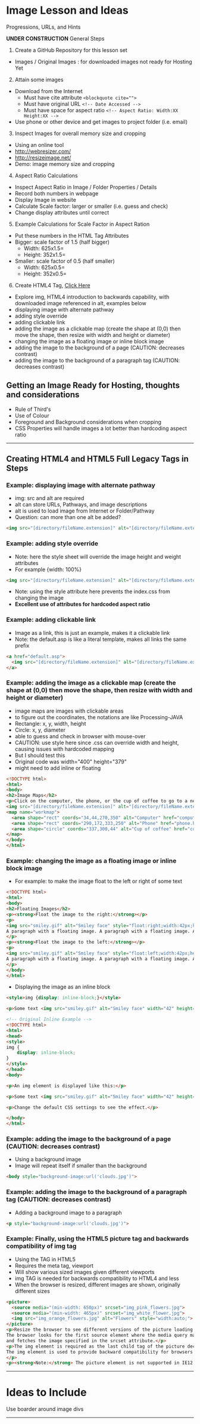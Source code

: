 # Image Lesson and Ideas
Progressions, URLs, and Hints

**UNDER CONSTRUCTION**
General Steps
1. Create a GitHub Repository for this lesson set
  - Images / Original Images : for downloaded images not ready for Hosting Yet
2. Attain some images
  - Download from the Internet
    - Must have cite attribute `<blockquote cite="">`
    - Must have original URL `<!-- Date Accessed -->`
    - Must have space for aspect ratio `<!-- Aspect Ratio: Width:XX Height:XX -->`
  - Use phone or other device and get images to project folder (i.e. email)
3. Inspect Images for overall memory size and cropping
  - Using an online tool
  - http://webresizer.com/
  - http://resizeimage.net/
  - Demo: image memory size and cropping
4. Aspect Ratio Calculations
  - Inspect Aspect Ratio in Image / Folder Properties / Details
  - Record both numbers in webpage
  - Display Image in website
  - Calculate Scale factor: larger or smaller (i.e. guess and check)
  - Change display attributes until correct
5. Example Calculations for Scale Factor in Aspect Ration
  - Put these numbers in the HTML Tag Attributes
  - Bigger: scale factor of 1.5 (half bigger)
    - Width: 625x1.5=
    - Height: 352x1.5=
  - Smaller: scale factor of 0.5 (half smaller)
    - Width: 625x0.5=
    - Height: 352x0.5=
6. Create HTML4 Tag, <a href="">Click Here</a>
  - Explore img, HTML4 introduction to backwards capability, with downloaded image referenced in alt, examples below
  - displaying image with alternate pathway
  - adding style override
  - adding clickable link
  - adding the image as a clickable map (create the shape at (0,0) then move the shape, then resize with width and height or diameter)
  - changing the image as a floating image or inline block image
  - adding the image to the background of a page (CAUTION: decreases contrast)
  - adding the image to the background of a paragraph tag (CAUTION: decreases contrast)

## Getting an Image Ready for Hosting, thoughts and considerations
- Rule of Third's
- Use of Colour
- Foreground and Background considerations when cropping
- CSS Properties will handle images a lot better than hardcoding aspect ratio

---

## Creating HTML4 and HTML5 Full Legacy Tags in Steps

### Example: displaying image with alternate pathway
- img: src and alt are required
- alt can store URLs, Pathways, and image descriptions
- alt is used to load image from Internet or Folder/Pathway
- Question: can more than one alt be added?

```HTML
<img src="[directory/fileName.extension]" alt="[directory/fileName.extension] | [Image Description]" title="[HoverOver Display]]" height="[Number in Pixels, i.e. 100]" width="100"/>
```

### Example: adding style override
- Note: here the style sheet will override the image height and weight attributes
- For example {width: 100%}

```HTML
<img src="[directory/fileName.extension]" alt="[directory/fileName.extension] | [Image Description]" title="My Profile" style="height:100px;width:100px"/>
```
- Note: using the style attribute here prevents the index.css from changing the image
- **Excellent use of attributes for hardcoded aspect ratio**

### Example: adding clickable link
- Image as a link, this is just an example, makes it a clickable link
- Note: the default.asp is like a literal template, makes all links the same prefix

```HTML
<a href="default.asp">
  <img src="[directory/fileName.extension]" alt="[directory/fileName.extension] | [Image Description]" title="My Profile" style="height:100px;width:100px">
</a>
```

### Example: adding the image as a clickable map (create the shape at (0,0) then move the shape, then resize with width and height or diameter)
- image maps are images with clickable areas
- to figure out the coordinates, the notations are like Processing-JAVA
- Rectangle: x, y, width, height
- Circle: x, y, diameter
- able to guess and check in browser with mouse-over
- CAUTION: use style here since .css can override width and height, causing issues with hardcoded mapping
- But I should test this
- Original code was width="400" height="379"
- might need to add inline or floating

```HTML
<!DOCTYPE html>
<html>
<body>
<h2>Image Maps</h2>
<p>Click on the computer, the phone, or the cup of coffee to go to a new page and read more about the topic:</p>
<img src="[directory/fileName.extension]" alt="[directory/fileName.extension] | [Image Description]" title="My Profile" usemap="#workmap" style="height:400px;width:379px">
<map name="workmap">
  <area shape="rect" coords="34,44,270,350" alt="Computer" href="computer.htm">
  <area shape="rect" coords="290,172,333,250" alt="Phone" href="phone.htm">
  <area shape="circle" coords="337,300,44" alt="Cup of coffee" href="coffee.htm">
</map>
</body>
</html>
```

### Example: changing the image as a floating image or inline block image
- For example: to make the image float to the left or right of some text

```HTML
<!DOCTYPE html>
<html>
<body>
<h2>Floating Images</h2>
<p><strong>Float the image to the right:</strong></p>
<p>
<img src="smiley.gif" alt="Smiley face" style="float:right;width:42px;height:42px;">
A paragraph with a floating image. A paragraph with a floating image. A paragraph with a floating image.
</p>
<p><strong>Float the image to the left:</strong></p>
<p>
<img src="smiley.gif" alt="Smiley face" style="float:left;width:42px;height:42px;">
A paragraph with a floating image. A paragraph with a floating image. A paragraph with a floating image.  
</p>
</body>
</html>
```

- Displaying the image as an inline block

```HTML
<style>img {display: inline-block;}</style>

<p>Some text <img src="smiley.gif" alt="Smiley face" width="42" height="42"> some text.</p>
```

```HTML
<!-- Original Inline Example -->
<!DOCTYPE html>
<html>
<head>
<style>
img {
    display: inline-block;
}
</style>
</head>
<body>

<p>An img element is displayed like this:</p>

<p>Some text <img src="smiley.gif" alt="Smiley face" width="42" height="42"> some text.</p>

<p>Change the default CSS settings to see the effect.</p>

</body>
</html>
```

### Example: adding the image to the background of a page (CAUTION: decreases contrast)
- Using a background image
- Image will repeat itself if smaller than the background

```HTML
<body style="background-image:url('clouds.jpg')">
```

### Example: adding the image to the background of a paragraph tag (CAUTION: decreases contrast)
- Adding a background image to a paragraph

```HTML
<p style="background-image:url('clouds.jpg')">
```

### Example: Finally, using the HTML5 picture tag and backwards compatibility of img tag
- Using the <picture> TAG in HTML5
- Requires the meta tag, viewport
- Will show various sized images given different viewports
- img TAG is needed for backwards compatibility to HTML4 and less
- When the browser is resized, different images are shown, originally different sizes

```HTML
<picture>
  <source media="(min-width: 650px)" srcset="img_pink_flowers.jpg">
  <source media="(min-width: 465px)" srcset="img_white_flower.jpg">
  <img src="img_orange_flowers.jpg" alt="Flowers" style="width:auto;">
</picture>
<p>Resize the browser to see different versions of the picture loading at different viewport sizes.
The browser looks for the first source element where the media query matches the user's current viewport width,
and fetches the image specified in the srcset attribute.</p>
<p>The img element is required as the last child tag of the picture declaration block.
The img element is used to provide backward compatibility for browsers that do not support the picture element, or if none of the source tags matched.
</p>
<p><strong>Note:</strong> The picture element is not supported in IE12 and earlier or Safari 9.0 and earlier.</p>
```

---

# Ideas to Include
Use boarder around image divs

---
